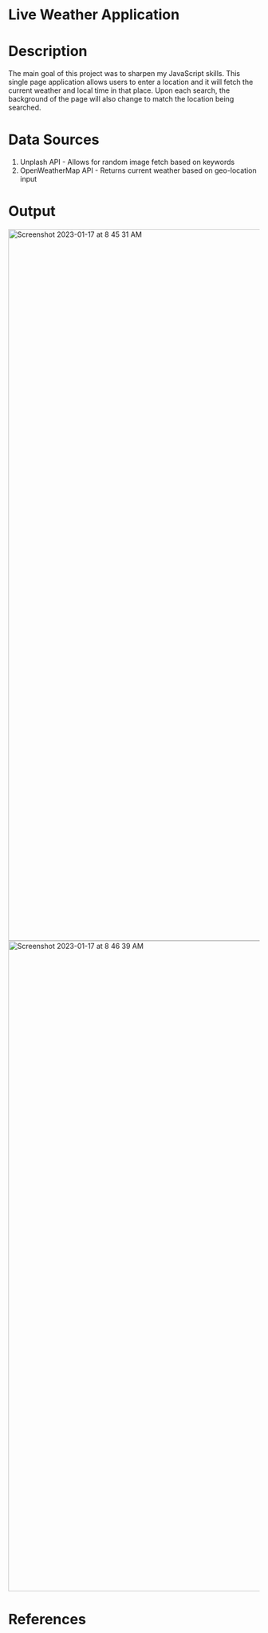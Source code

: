 # Live Weather Application

# Description
The main goal of this project was to sharpen my JavaScript skills. This single page application allows users to enter a location and it will fetch the current weather and local time in that place. Upon each search, the background of the page will also change to match the location being searched.

# Data Sources
1. Unplash API - Allows for random image fetch based on keywords
2. OpenWeatherMap API - Returns current weather based on geo-location input

# Output

<img width="1423" alt="Screenshot 2023-01-17 at 8 45 31 AM" src="https://user-images.githubusercontent.com/89708758/212914974-1af75f75-22bf-488a-9791-153eb674d650.png">

<img width="1301" alt="Screenshot 2023-01-17 at 8 46 39 AM" src="https://user-images.githubusercontent.com/89708758/212915157-3eeb203a-21e6-478c-9e87-f93aa953a776.png">

# References
